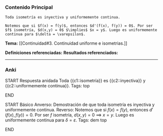### Contenido Principal

```ad-proposition
Toda isometría es inyectiva y uniformemente continua.
```

```ad-proof
Notemos que si $f(x) = f(y)$, entonces $d'(f(x), f(y)) = 0$. Por ser $f$ isometría, $d(x,y) = 0$ $\implies$ $x = y$. Luego es uniformemente continua para $\delta = \varepsilon$.
```

**Tema:** [[Continuidad#3. Continuidad uniforme e isometrias.]]

**Definiciones referenciadas:**
**Resultados referenciados:**

---
### Anki

START
Respuesta anidada
Toda {{c1::isometría}} es {{c2::inyectiva}} y {{c2::uniformemente continua}}.
Tags: top
<!--ID: 1731446305374-->
END

START
Básico
Anverso: Demostración de que toda isometría es inyectiva y uniformemente continua.
Reverso: Notemos que si $f(x) = f(y)$, entonces $d'(f(x), f(y)) = 0$. Por ser $f$ isometría, $d(x,y) = 0$ $\implies$ $x = y$. Luego es uniformemente continua para $\delta = \varepsilon$.
Tags: dem top
<!--ID: 1731446305383-->
END
